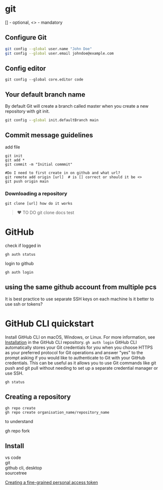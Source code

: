# git
[] - optional, <> - mandatory
## Configure Git

```sh
git config --global user.name "John Doe"
git config --global user.email johndoe@example.com
```
## Config editor
```
git config --global core.editor code
```

## Your default branch name
By default Git will create a branch called master when you create a new repository with git init.
```cmd
git config --global init.defaultBranch main
```

## Commit message guidelines
add file

~~~
git init
git add *
git commit -m "Initial commmit"

#Do I need to first create in on github and what url?
git remote add origin [url]  # is [] correct or should it be <>
git push origin main
~~~

### Downloading a repository
```
git clone [url] how do it works
```
> ❤️ TO DO git clone docs
> test
# GitHub
check if logged in
```
gh auth status
```

login to github
```
gh auth login
```

## using the same github account from multiple pcs
It is best practice to use separate SSH keys on each machine
Is it better to use ssh or tokens?

# GitHub CLI quickstart
Install GitHub CLI on macOS, Windows, or Linux. For more information, see [Installation](https://github.com/cli/cli#installation) in the GitHub CLI repository.
```gh auth login```
GitHub CLI automatically stores your Git credentials for you when you choose HTTPS as your preferred protocol for Git operations and answer "yes" to the prompt asking if you would like to authenticate to Git with your GitHub credentials. This can be useful as it allows you to use Git commands like git push and git pull without needing to set up a separate credential manager or use SSH.

```gh status```

## Creating a repository
```
gh repo create
gh repo create organisation_name/repository_name
```



to understand

gh repo fork

## Install
vs code\
git\
github cli, desktop\
sourcetree

[Creating a fine-grained personal access token](https://docs.github.com/en/authentication/keeping-your-account-and-data-secure/managing-your-personal-access-tokens#creating-a-fine-grained-personal-access-token)
